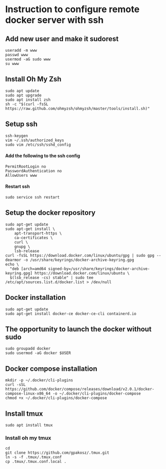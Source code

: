 # Instruction to configure remote docker server with ssh

## Add new user and make it sudorest

```
useradd -m www
passwd www
usermod -aG sudo www
su www
```

## Install Oh My Zsh

```
sudo apt update
sudo apt upgrade
sudo apt install zsh
sh -c "$(curl -fsSL https://raw.github.com/ohmyzsh/ohmyzsh/master/tools/install.sh)"
```

## Setup ssh

```
ssh-keygen
vim ~/.ssh/authorized_keys
sudo vim /etc/ssh/sshd_config
```

#### Add the following to the ssh config

```
PermitRootLogin no
PasswordAuthentication no
AllowUsers www
```

#### Restart ssh

```
sudo service ssh restart
```

## Setup the docker repository

```
sudo apt-get update
sudo apt-get install \
    apt-transport-https \
    ca-certificates \
    curl \
    gnupg \
    lsb-release
curl -fsSL https://download.docker.com/linux/ubuntu/gpg | sudo gpg --dearmor -o /usr/share/keyrings/docker-archive-keyring.gpg
echo \
  "deb [arch=amd64 signed-by=/usr/share/keyrings/docker-archive-keyring.gpg] https://download.docker.com/linux/ubuntu \
  $(lsb_release -cs) stable" | sudo tee /etc/apt/sources.list.d/docker.list > /dev/null
```

## Docker installation

```
sudo apt-get update
sudo apt-get install docker-ce docker-ce-cli containerd.io
```

## The opportunity to launch the docker without sudo

```
sudo groupadd docker
sudo usermod -aG docker $USER
```

## Docker compose installation

```
mkdir -p ~/.docker/cli-plugins
curl -sSL https://github.com/docker/compose/releases/download/v2.0.1/docker-compose-linux-x86_64 -o ~/.docker/cli-plugins/docker-compose
chmod +x ~/.docker/cli-plugins/docker-compose
```

## Install tmux

```
sudo apt install tmux
```

### Install oh my tmux

```
cd
git clone https://github.com/gpakosz/.tmux.git
ln -s -f .tmux/.tmux.conf
cp .tmux/.tmux.conf.local .
```
